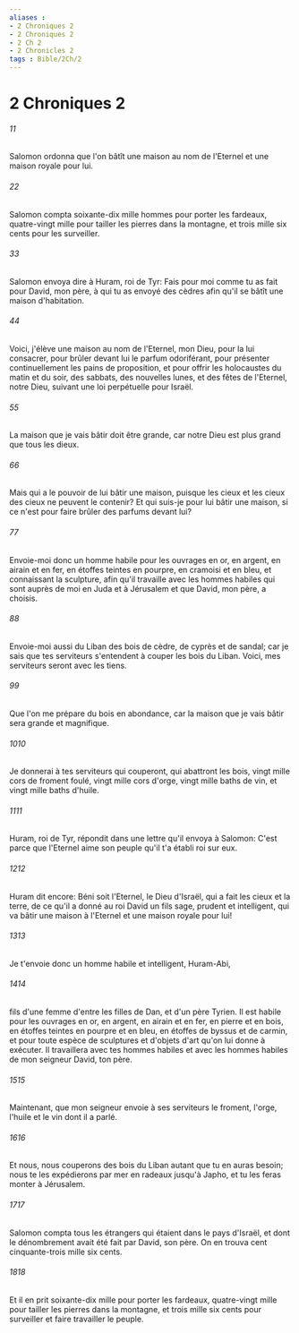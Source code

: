 ```yaml
---
aliases : 
- 2 Chroniques 2
- 2 Chroniques 2
- 2 Ch 2
- 2 Chronicles 2
tags : Bible/2Ch/2
---
```


# 2 Chroniques 2

###### 11
Salomon ordonna que l'on bâtît une maison au nom de l'Eternel et une maison royale pour lui.
###### 22
Salomon compta soixante-dix mille hommes pour porter les fardeaux, quatre-vingt mille pour tailler les pierres dans la montagne, et trois mille six cents pour les surveiller.
###### 33
Salomon envoya dire à Huram, roi de Tyr: Fais pour moi comme tu as fait pour David, mon père, à qui tu as envoyé des cèdres afin qu'il se bâtît une maison d'habitation.
###### 44
Voici, j'élève une maison au nom de l'Eternel, mon Dieu, pour la lui consacrer, pour brûler devant lui le parfum odoriférant, pour présenter continuellement les pains de proposition, et pour offrir les holocaustes du matin et du soir, des sabbats, des nouvelles lunes, et des fêtes de l'Eternel, notre Dieu, suivant une loi perpétuelle pour Israël.
###### 55
La maison que je vais bâtir doit être grande, car notre Dieu est plus grand que tous les dieux.
###### 66
Mais qui a le pouvoir de lui bâtir une maison, puisque les cieux et les cieux des cieux ne peuvent le contenir? Et qui suis-je pour lui bâtir une maison, si ce n'est pour faire brûler des parfums devant lui?
###### 77
Envoie-moi donc un homme habile pour les ouvrages en or, en argent, en airain et en fer, en étoffes teintes en pourpre, en cramoisi et en bleu, et connaissant la sculpture, afin qu'il travaille avec les hommes habiles qui sont auprès de moi en Juda et à Jérusalem et que David, mon père, a choisis.
###### 88
Envoie-moi aussi du Liban des bois de cèdre, de cyprès et de sandal; car je sais que tes serviteurs s'entendent à couper les bois du Liban. Voici, mes serviteurs seront avec les tiens.
###### 99
Que l'on me prépare du bois en abondance, car la maison que je vais bâtir sera grande et magnifique.
###### 1010
Je donnerai à tes serviteurs qui couperont, qui abattront les bois, vingt mille cors de froment foulé, vingt mille cors d'orge, vingt mille baths de vin, et vingt mille baths d'huile.
###### 1111
Huram, roi de Tyr, répondit dans une lettre qu'il envoya à Salomon: C'est parce que l'Eternel aime son peuple qu'il t'a établi roi sur eux.
###### 1212
Huram dit encore: Béni soit l'Eternel, le Dieu d'Israël, qui a fait les cieux et la terre, de ce qu'il a donné au roi David un fils sage, prudent et intelligent, qui va bâtir une maison à l'Eternel et une maison royale pour lui!
###### 1313
Je t'envoie donc un homme habile et intelligent, Huram-Abi,
###### 1414
fils d'une femme d'entre les filles de Dan, et d'un père Tyrien. Il est habile pour les ouvrages en or, en argent, en airain et en fer, en pierre et en bois, en étoffes teintes en pourpre et en bleu, en étoffes de byssus et de carmin, et pour toute espèce de sculptures et d'objets d'art qu'on lui donne à exécuter. Il travaillera avec tes hommes habiles et avec les hommes habiles de mon seigneur David, ton père.
###### 1515
Maintenant, que mon seigneur envoie à ses serviteurs le froment, l'orge, l'huile et le vin dont il a parlé.
###### 1616
Et nous, nous couperons des bois du Liban autant que tu en auras besoin; nous te les expédierons par mer en radeaux jusqu'à Japho, et tu les feras monter à Jérusalem.
###### 1717
Salomon compta tous les étrangers qui étaient dans le pays d'Israël, et dont le dénombrement avait été fait par David, son père. On en trouva cent cinquante-trois mille six cents.
###### 1818
Et il en prit soixante-dix mille pour porter les fardeaux, quatre-vingt mille pour tailler les pierres dans la montagne, et trois mille six cents pour surveiller et faire travailler le peuple.
